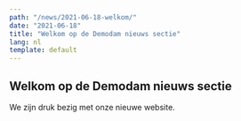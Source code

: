 ```yaml
---
path: "/news/2021-06-18-welkom/"
date: "2021-06-18"
title: "Welkom op de Demodam nieuws sectie"
lang: nl
template: default
---
```


## Welkom op de Demodam nieuws sectie

We zijn druk bezig met onze nieuwe website.
